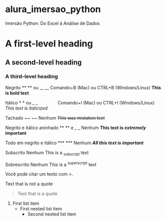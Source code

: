 # alura_imersao_python
Imersão Python: Do Excel à Análise de Dados

# A first-level heading
## A second-level heading
### A third-level heading

Negrito	** ** ou __ __	Comando+B (Mac) ou CTRL+B (Windows/Linux)	**This is bold text**

Itálico	* * ou _ _     	Comando+I (Mac) ou CTRL+I (Windows/Linux)	_This text is italicized_

Tachado	~~ ~~	Nenhum	~~This was mistaken text~~

Negrito e itálico aninhado	** ** e _ _	Nenhum	**This text is _extremely_ important**

Todo em negrito e itálico	*** ***	Nenhum	***All this text is important***

Subscrito	<sub> </sub>	Nenhum	This is a <sub>subscript</sub> text

Sobrescrito	<sup> </sup>	Nenhum	This is a <sup>superscript</sup> text

Você pode citar um texto com >.

Text that is not a quote

> Text that is a quote
>
1. First list item
   - First nested list item
     - Second nested list item
